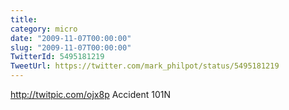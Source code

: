 ```yaml
---
title: 
category: micro
date: "2009-11-07T00:00:00"
slug: "2009-11-07T00:00:00"
TwitterId: 5495181219
TweetUrl: https://twitter.com/mark_philpot/status/5495181219
---
```


http://twitpic.com/ojx8p Accident 101N
